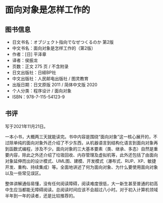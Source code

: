 # 面向对象是怎样工作的

## 图书信息

- 日文书名：オブジェクト指向でなぜつくるのか 第2版
- 中文书名：面向对象是怎样工作的（第2版）
- 作者：[日] 平泽章
- 译者：侯振龙
- 页数：正文 275 页 / 不含附录
- 日文出版社：日経BP社
- 中文出版社：人民邮电出版社 / 图灵教育
- 出版日期：日文原版 2011 / 简体中文版 2020
- 个人分类：程序设计 / 面向对象
- ISBN：978-7-115-54123-9

## 书评

写于2021年11月21日。

一本小书，大概两三天就能读完。书中内容是围绕“面向对象”这一核心展开的，不过除单纯的面向对象外还介绍了不少东西，从机器语言到结构化语言到面向对象再到函数式编程，涉及不少。面向对象的三大基本要素（类、继承、多态）自然是重要内容，除此之外还介绍了垃圾回收、内存管理及虚拟机等，此外还包括了由面向对象延伸而出的设计模式、UML图、建模、开发模式（瀑布式、RUP、XP、敏捷开发、重构、持续集成）等。全面地讲述了何为面向对象、为什么要使用面向对象以及一些常见误区。

整体讲解通俗易懂，没有任何阅读障碍，阅读难度很低，大一新生甚至普通的初高中生应当都能无障碍阅读。总阅读时间应该不会超过八小时。对于初入计算机领域半年到一年的读者，还是比较推荐的。

